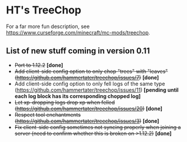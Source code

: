 # HT's TreeChop

For a far more fun description, see https://www.curseforge.com/minecraft/mc-mods/treechop.

## List of new stuff coming in version 0.11
* ~~Port to 1.12.2~~ **\[done]**
* ~~Add client-side config option to only chop "trees" with "leaves" (https://github.com/hammertater/treechop/issues/7)~~ **\[done]**
* Add client-side config option to only fell logs of the same type (https://github.com/hammertater/treechop/issues/11) **\[pending until each log block has its corresponding chopped log]**
* ~~Let xp-dropping logs drop xp when felled (https://github.com/hammertater/treechop/issues/20)~~ **\[done]**
* ~~Respect tool enchantments (https://github.com/hammertater/treechop/issues/3)~~ **\[done]**
* ~~Fix client-side config sometimes not syncing properly when joining a server (need to confirm whether this is broken on >1.12.2)~~ **\[done]**
